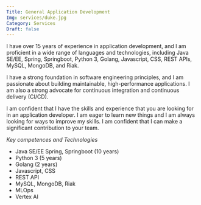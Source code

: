 ```yaml
---
Title: General Application Development
Img: services/duke.jpg
Category: Services
Draft: false
---
```


I have over 15 years of experience in application development, and I am proficient in a wide range of languages and technologies, including Java SE/EE, Spring, Springboot, Python 3, Golang, Javascript, CSS, REST APIs, MySQL, MongoDB, and Riak.

I have a strong foundation in software engineering principles, and I am passionate about building maintainable, high-performance applications. I am also a strong advocate for continuous integration and continuous delivery (CI/CD).

I am confident that I have the skills and experience that you are looking for in an application developer. I am eager to learn new things and I am always looking for ways to improve my skills. I am confident that I can make a significant contribution to your team.

*Key competences and Technologies*

* Java SE/EE Spring, Springboot (10 years)
* Python 3 (5 years)
* Golang (2 years)
* Javascript, CSS
* REST API
* MySQL, MongoDB, Riak
* MLOps
* Vertex AI
